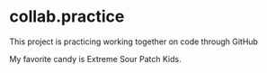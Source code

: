 # collab.practice

This project is practicing working together on code through GitHub

My favorite candy is Extreme Sour Patch Kids.